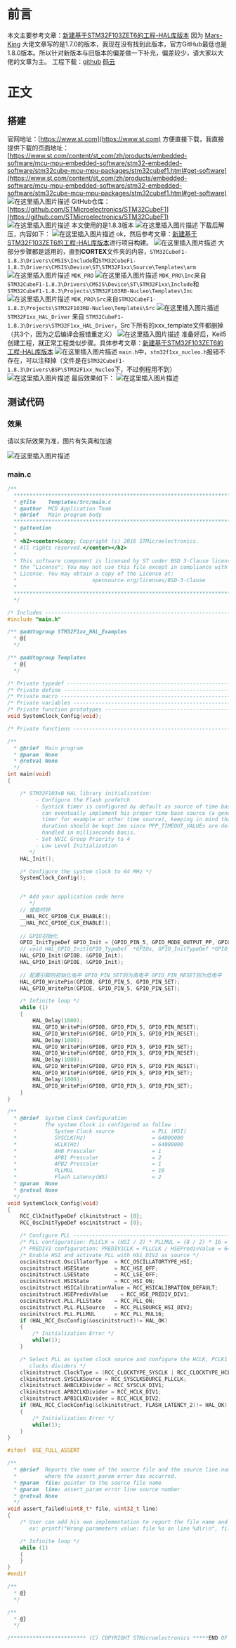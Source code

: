 ﻿# 前言
本文主要参考文章：[新建基于STM32F103ZET6的工程-HAL库版本](https://www.cnblogs.com/h1019384803/p/10925909.html)
因为 [Mars-King](https://www.cnblogs.com/h1019384803/) 大佬文章写的是1.7.0的版本，我现在没有找到此版本，官方GitHub最低也是1.8.0版本。所以针对新版本与旧版本的偏差做一下补充，偏差较少，请大家以大佬的文章为主。
工程下载：[github](https://github.com/Ikaros-521/STM32F103ZET6_HAL_demo) [码云](https://gitee.com/ikaros-521/STM32F103ZET6_HAL_demo)
# 正文
## 搭建
官网地址：[https://www.st.com](https://www.st.com)
方便直接下载，我直接提供下载的页面地址：[https://www.st.com/content/st_com/zh/products/embedded-software/mcu-mpu-embedded-software/stm32-embedded-software/stm32cube-mcu-mpu-packages/stm32cubef1.html#get-software](https://www.st.com/content/st_com/zh/products/embedded-software/mcu-mpu-embedded-software/stm32-embedded-software/stm32cube-mcu-mpu-packages/stm32cubef1.html#get-software)
![在这里插入图片描述](https://img-blog.csdnimg.cn/20210517164435330.png?x-oss-process=image/watermark,type_ZmFuZ3poZW5naGVpdGk,shadow_10,text_aHR0cHM6Ly9ibG9nLmNzZG4ubmV0L0lrYXJvc181MjE=,size_16,color_FFFFFF,t_70)
GitHub仓库：[https://github.com/STMicroelectronics/STM32CubeF1](https://github.com/STMicroelectronics/STM32CubeF1)
![在这里插入图片描述](https://img-blog.csdnimg.cn/20210517164516643.png?x-oss-process=image/watermark,type_ZmFuZ3poZW5naGVpdGk,shadow_10,text_aHR0cHM6Ly9ibG9nLmNzZG4ubmV0L0lrYXJvc181MjE=,size_16,color_FFFFFF,t_70)
本文使用的是1.8.3版本
![在这里插入图片描述](https://img-blog.csdnimg.cn/20210517164548471.png?x-oss-process=image/watermark,type_ZmFuZ3poZW5naGVpdGk,shadow_10,text_aHR0cHM6Ly9ibG9nLmNzZG4ubmV0L0lrYXJvc181MjE=,size_16,color_FFFFFF,t_70)
下载后解压，内容如下：
![在这里插入图片描述](https://img-blog.csdnimg.cn/20210517164744853.png?x-oss-process=image/watermark,type_ZmFuZ3poZW5naGVpdGk,shadow_10,text_aHR0cHM6Ly9ibG9nLmNzZG4ubmV0L0lrYXJvc181MjE=,size_16,color_FFFFFF,t_70)
ok，然后参考文章：[新建基于STM32F103ZET6的工程-HAL库版本](https://www.cnblogs.com/h1019384803/p/10925909.html)进行项目构建。
![在这里插入图片描述](https://img-blog.csdnimg.cn/20210517165259712.png)
大部分步骤都是适用的，直到**CORTEX**文件夹的内容，`STM32CubeF1-1.8.3\Drivers\CMSIS\Include`和`STM32CubeF1-1.8.3\Drivers\CMSIS\Device\ST\STM32F1xx\Source\Templates\arm`
![在这里插入图片描述](https://img-blog.csdnimg.cn/20210517165418715.png)
`MDK_PRO`
![在这里插入图片描述](https://img-blog.csdnimg.cn/20210517165748624.png?x-oss-process=image/watermark,type_ZmFuZ3poZW5naGVpdGk,shadow_10,text_aHR0cHM6Ly9ibG9nLmNzZG4ubmV0L0lrYXJvc181MjE=,size_16,color_FFFFFF,t_70)
`MDK_PRO\Inc`来自`STM32CubeF1-1.8.3\Drivers\CMSIS\Device\ST\STM32F1xx\Include`和`STM32CubeF1-1.8.3\Projects\STM32F103RB-Nucleo\Templates\Inc`
![在这里插入图片描述](https://img-blog.csdnimg.cn/20210517165915873.png?x-oss-process=image/watermark,type_ZmFuZ3poZW5naGVpdGk,shadow_10,text_aHR0cHM6Ly9ibG9nLmNzZG4ubmV0L0lrYXJvc181MjE=,size_16,color_FFFFFF,t_70)
`MDK_PRO\Src`来自`STM32CubeF1-1.8.3\Projects\STM32F103RB-Nucleo\Templates\Src`
![在这里插入图片描述](https://img-blog.csdnimg.cn/20210517170432306.png)
`STM32F1xx_HAL_Driver` 来自 `STM32CubeF1-1.8.3\Drivers\STM32F1xx_HAL_Driver`，Src下所有的xxx_template文件都删掉（共3个，因为之后编译会报错重定义）
![在这里插入图片描述](https://img-blog.csdnimg.cn/20210517170531129.png)
准备好后，Keil5创建工程，就正常工程类似步骤。具体参考文章：[新建基于STM32F103ZET6的工程-HAL库版本](https://www.cnblogs.com/h1019384803/p/10925909.html)
![在这里插入图片描述](https://img-blog.csdnimg.cn/20210517170957518.png?x-oss-process=image/watermark,type_ZmFuZ3poZW5naGVpdGk,shadow_10,text_aHR0cHM6Ly9ibG9nLmNzZG4ubmV0L0lrYXJvc181MjE=,size_16,color_FFFFFF,t_70)
`main.h`中，`stm32f1xx_nucleo.h`报错不存在，可以注释掉（文件是在`STM32CubeF1-1.8.3\Drivers\BSP\STM32F1xx_Nucleo`下，不过例程用不到）
![在这里插入图片描述](https://img-blog.csdnimg.cn/20210517171204442.png?x-oss-process=image/watermark,type_ZmFuZ3poZW5naGVpdGk,shadow_10,text_aHR0cHM6Ly9ibG9nLmNzZG4ubmV0L0lrYXJvc181MjE=,size_16,color_FFFFFF,t_70)
最后效果如下：
![在这里插入图片描述](https://img-blog.csdnimg.cn/20210517170807474.png?x-oss-process=image/watermark,type_ZmFuZ3poZW5naGVpdGk,shadow_10,text_aHR0cHM6Ly9ibG9nLmNzZG4ubmV0L0lrYXJvc181MjE=,size_16,color_FFFFFF,t_70)

## 测试代码
### 效果
请以实际效果为准，图片有失真和加速

![在这里插入图片描述](https://img-blog.csdnimg.cn/20210519111109132.gif#pic_center)

### main.c

```c
/**
  ******************************************************************************
  * @file    Templates/Src/main.c
  * @author  MCD Application Team
  * @brief   Main program body
  ******************************************************************************
  * @attention
  *
  * <h2><center>&copy; Copyright (c) 2016 STMicroelectronics.
  * All rights reserved.</center></h2>
  *
  * This software component is licensed by ST under BSD 3-Clause license,
  * the "License"; You may not use this file except in compliance with the
  * License. You may obtain a copy of the License at:
  *                        opensource.org/licenses/BSD-3-Clause
  *
  ******************************************************************************
  */

/* Includes ------------------------------------------------------------------*/
#include "main.h"

/** @addtogroup STM32F1xx_HAL_Examples
  * @{
  */

/** @addtogroup Templates
  * @{
  */

/* Private typedef -----------------------------------------------------------*/
/* Private define ------------------------------------------------------------*/
/* Private macro -------------------------------------------------------------*/
/* Private variables ---------------------------------------------------------*/
/* Private function prototypes -----------------------------------------------*/
void SystemClock_Config(void);

/* Private functions ---------------------------------------------------------*/

/**
  * @brief  Main program
  * @param  None
  * @retval None
  */
int main(void)
{

    /* STM32F103xB HAL library initialization:
         - Configure the Flash prefetch
         - Systick timer is configured by default as source of time base, but user
           can eventually implement his proper time base source (a general purpose
           timer for example or other time source), keeping in mind that Time base
           duration should be kept 1ms since PPP_TIMEOUT_VALUEs are defined and
           handled in milliseconds basis.
         - Set NVIC Group Priority to 4
         - Low Level Initialization
       */
    HAL_Init();

    /* Configure the system clock to 64 MHz */
    SystemClock_Config();


    /* Add your application code here
       */
	// 使能时钟
	__HAL_RCC_GPIOB_CLK_ENABLE();
	__HAL_RCC_GPIOE_CLK_ENABLE();
	
	// GPIO初始化
	GPIO_InitTypeDef GPIO_Init = {GPIO_PIN_5, GPIO_MODE_OUTPUT_PP, GPIO_NOPULL, GPIO_SPEED_FREQ_HIGH};
	// void HAL_GPIO_Init(GPIO_TypeDef  *GPIOx, GPIO_InitTypeDef *GPIO_Init)
	HAL_GPIO_Init(GPIOB, &GPIO_Init);
	HAL_GPIO_Init(GPIOE, &GPIO_Init);
	
	// 配置引脚的初始化电平 GPIO_PIN_SET则为高电平 GPIO_PIN_RESET则为低电平
	HAL_GPIO_WritePin(GPIOB, GPIO_PIN_5, GPIO_PIN_SET);
	HAL_GPIO_WritePin(GPIOE, GPIO_PIN_5, GPIO_PIN_SET);

    /* Infinite loop */
    while (1)
    {
		HAL_Delay(1000);
		HAL_GPIO_WritePin(GPIOB, GPIO_PIN_5, GPIO_PIN_RESET);
		HAL_GPIO_WritePin(GPIOE, GPIO_PIN_5, GPIO_PIN_RESET);
		HAL_Delay(1000);
		HAL_GPIO_WritePin(GPIOB, GPIO_PIN_5, GPIO_PIN_SET);
		HAL_GPIO_WritePin(GPIOE, GPIO_PIN_5, GPIO_PIN_RESET);
		HAL_Delay(1000);
		HAL_GPIO_WritePin(GPIOB, GPIO_PIN_5, GPIO_PIN_RESET);
		HAL_GPIO_WritePin(GPIOE, GPIO_PIN_5, GPIO_PIN_SET);
		HAL_Delay(1000);
		HAL_GPIO_WritePin(GPIOB, GPIO_PIN_5, GPIO_PIN_SET);
    }
}

/**
  * @brief  System Clock Configuration
  *         The system Clock is configured as follow :
  *            System Clock source            = PLL (HSI)
  *            SYSCLK(Hz)                     = 64000000
  *            HCLK(Hz)                       = 64000000
  *            AHB Prescaler                  = 1
  *            APB1 Prescaler                 = 2
  *            APB2 Prescaler                 = 1
  *            PLLMUL                         = 16
  *            Flash Latency(WS)              = 2
  * @param  None
  * @retval None
  */
void SystemClock_Config(void)
{
    RCC_ClkInitTypeDef clkinitstruct = {0};
    RCC_OscInitTypeDef oscinitstruct = {0};

    /* Configure PLL ------------------------------------------------------*/
    /* PLL configuration: PLLCLK = (HSI / 2) * PLLMUL = (8 / 2) * 16 = 64 MHz */
    /* PREDIV1 configuration: PREDIV1CLK = PLLCLK / HSEPredivValue = 64 / 1 = 64 MHz */
    /* Enable HSI and activate PLL with HSi_DIV2 as source */
    oscinitstruct.OscillatorType  = RCC_OSCILLATORTYPE_HSI;
    oscinitstruct.HSEState        = RCC_HSE_OFF;
    oscinitstruct.LSEState        = RCC_LSE_OFF;
    oscinitstruct.HSIState        = RCC_HSI_ON;
    oscinitstruct.HSICalibrationValue = RCC_HSICALIBRATION_DEFAULT;
    oscinitstruct.HSEPredivValue    = RCC_HSE_PREDIV_DIV1;
    oscinitstruct.PLL.PLLState    = RCC_PLL_ON;
    oscinitstruct.PLL.PLLSource   = RCC_PLLSOURCE_HSI_DIV2;
    oscinitstruct.PLL.PLLMUL      = RCC_PLL_MUL16;
    if (HAL_RCC_OscConfig(&oscinitstruct)!= HAL_OK)
    {
        /* Initialization Error */
        while(1);
    }

    /* Select PLL as system clock source and configure the HCLK, PCLK1 and PCLK2
       clocks dividers */
    clkinitstruct.ClockType = (RCC_CLOCKTYPE_SYSCLK | RCC_CLOCKTYPE_HCLK | RCC_CLOCKTYPE_PCLK1 | RCC_CLOCKTYPE_PCLK2);
    clkinitstruct.SYSCLKSource = RCC_SYSCLKSOURCE_PLLCLK;
    clkinitstruct.AHBCLKDivider = RCC_SYSCLK_DIV1;
    clkinitstruct.APB2CLKDivider = RCC_HCLK_DIV1;
    clkinitstruct.APB1CLKDivider = RCC_HCLK_DIV2;
    if (HAL_RCC_ClockConfig(&clkinitstruct, FLASH_LATENCY_2)!= HAL_OK)
    {
        /* Initialization Error */
        while(1);
    }
}

#ifdef  USE_FULL_ASSERT

/**
  * @brief  Reports the name of the source file and the source line number
  *         where the assert_param error has occurred.
  * @param  file: pointer to the source file name
  * @param  line: assert_param error line source number
  * @retval None
  */
void assert_failed(uint8_t* file, uint32_t line)
{
    /* User can add his own implementation to report the file name and line number,
       ex: printf("Wrong parameters value: file %s on line %d\r\n", file, line) */

    /* Infinite loop */
    while (1)
    {
    }
}
#endif

/**
  * @}
  */

/**
  * @}
  */

/************************ (C) COPYRIGHT STMicroelectronics *****END OF FILE****/

```

